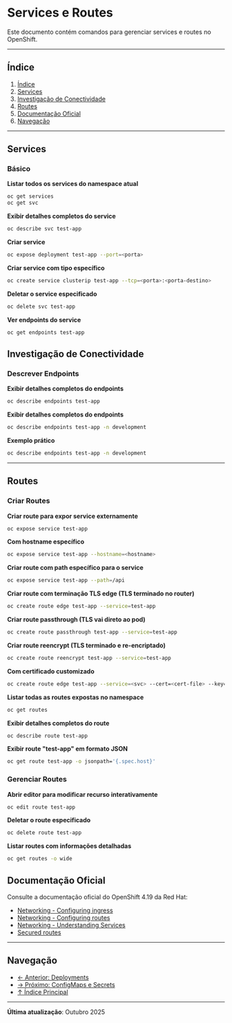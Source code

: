 # Services e Routes

Este documento contém comandos para gerenciar services e routes no OpenShift.

---

## Índice

1. [Índice](#índice)
2. [Services](#services)
3. [Investigação de Conectividade](#investigação-de-conectividade)
4. [Routes](#routes)
5. [Documentação Oficial](#documentação-oficial)
6. [Navegação](#navegação)
---

## Services

### Básico
**Listar todos os services do namespace atual**

```bash
oc get services
oc get svc
```

**Exibir detalhes completos do service**


```bash
oc describe svc test-app
```

**Criar service**

```bash ignore-test
oc expose deployment test-app --port=<porta>
```

**Criar service com tipo específico**

```bash ignore-test
oc create service clusterip test-app --tcp=<porta>:<porta-destino>
```

**Deletar o service especificado**


```bash ignore-test
oc delete svc test-app
```

**Ver endpoints do service**


```bash
oc get endpoints test-app
```

## Investigação de Conectividade


### Descrever Endpoints
**Exibir detalhes completos do endpoints**


```bash
oc describe endpoints test-app
```

**Exibir detalhes completos do endpoints**


```bash
oc describe endpoints test-app -n development
```

**Exemplo prático**


```bash
oc describe endpoints test-app -n development
```

---

## Routes

### Criar Routes
**Criar route para expor service externamente**


```bash ignore-test
oc expose service test-app
```

**Com hostname específico**

```bash ignore-test
oc expose service test-app --hostname=<hostname>
```

**Criar route com path específico para o service**


```bash ignore-test
oc expose service test-app --path=/api
```

**Criar route com terminação TLS edge (TLS terminado no router)**


```bash ignore-test
oc create route edge test-app --service=test-app
```

**Criar route passthrough (TLS vai direto ao pod)**


```bash ignore-test
oc create route passthrough test-app --service=test-app
```

**Criar route reencrypt (TLS terminado e re-encriptado)**


```bash ignore-test
oc create route reencrypt test-app --service=test-app
```

**Com certificado customizado**

```bash ignore-test
oc create route edge test-app --service=<svc> --cert=<cert-file> --key=<key-file>
```

**Listar todas as routes expostas no namespace**

```bash
oc get routes
```

**Exibir detalhes completos do route**


```bash
oc describe route test-app
```

**Exibir route "test-app" em formato JSON**


```bash
oc get route test-app -o jsonpath='{.spec.host}'
```

### Gerenciar Routes
**Abrir editor para modificar recurso interativamente**


```bash ignore-test
oc edit route test-app
```

**Deletar o route especificado**


```bash ignore-test
oc delete route test-app
```

**Listar routes com informações detalhadas**

```bash
oc get routes -o wide
```

## Documentação Oficial

Consulte a documentação oficial do OpenShift 4.19 da Red Hat:

- <a href="https://docs.redhat.com/en/documentation/openshift_container_platform/4.19/html/networking/configuring-ingress">Networking - Configuring ingress</a>
- <a href="https://docs.redhat.com/en/documentation/openshift_container_platform/4.19/html/networking/configuring-routes">Networking - Configuring routes</a>
- <a href="https://docs.redhat.com/en/documentation/openshift_container_platform/4.19/html/networking/understanding-networking">Networking - Understanding Services</a>
- <a href="https://docs.redhat.com/en/documentation/openshift_container_platform/4.19/html/networking/configuring-routes#nw-ingress-creating-a-route-via-an-ingress_route-configuration">Secured routes</a>
---


## Navegação

- [← Anterior: Deployments](05-deployments-scaling.md)
- [→ Próximo: ConfigMaps e Secrets](07-configmaps-secrets.md)
- [↑ Índice Principal](README.md)

---

**Última atualização**: Outubro 2025
